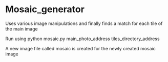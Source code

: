 # Mosaic_generator
Uses various image manipulations and finally finds a match for each tile of the main image

Run using python mosaic.py main_photo_address tiles_directory_address

A new image file called mosaic is created for the newly created mosaic image

